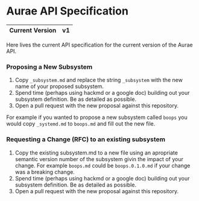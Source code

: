 # Aurae API Specification

| Current Version | v1 |
|-----------------|----|

Here lives the current API specification for the current version of the Aurae API.

### Proposing a New Subsystem

1. Copy `_subsystem.md` and replace the string `_subsystem` with the new name of your proposed subsystem.
2. Spend time (perhaps using hackmd or a google doc) building out your subsystem definition. Be as detailed as possible.
3. Open a pull request with the new proposal against this repository. 

For example if you wanted to propose a new subsystem called `boops` you would copy `_systemd.md` to `boops.md` and fill out the new file.

### Requesting a Change (RFC) to an existing subsystem 

1. Copy the existing subsystem.md to a new file using an apropriate semantic version number of the subsystem givin the impact of your change. For example `boops.md` could be `boops.0.1.0.md` if your change was a breaking change.
2. Spend time (perhaps using hackmd or a google doc) building out your subsystem definition. Be as detailed as possible.
3. Open a pull request with the new proposal against this repository.

